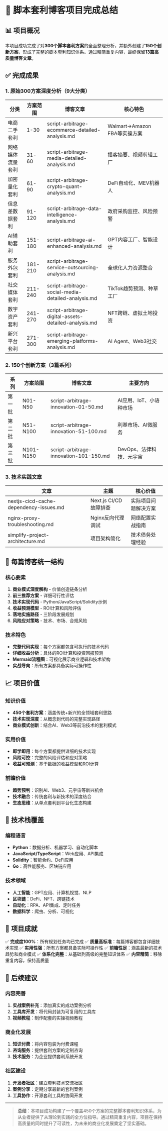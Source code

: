 # 🚀 脚本套利博客项目完成总结

## 📊 项目概况

本项目成功完成了对**300个脚本套利方案**的全面整理分析，并额外创建了**150个创新方案**，形成了完整的脚本套利知识体系。通过精简重复内容，最终保留**13篇高质量博客文章**。

## ✅ 完成成果

### 1. 原始300方案深度分析（9大分类）

| 分类 | 方案范围 | 博客文章 | 核心特色 |
|------|----------|----------|----------|
| 电商二手套利 | 1-30 | script-arbitrage-ecommerce-detailed-analysis.md | Walmart→Amazon FBA等实操方案 |
| 网络媒体流量套利 | 31-60 | script-arbitrage-media-detailed-analysis.md | 播客摘要、视频剪辑工厂 |
| 加密量化套利 | 61-90 | script-arbitrage-crypto-quant-analysis.md | DeFi自动化、MEV机器人 |
| 信息差数据套利 | 91-120 | script-arbitrage-data-intelligence-analysis.md | 政府采购监控、风险预警 |
| AI辅助套利 | 151-180 | script-arbitrage-ai-enhanced-analysis.md | GPT内容工厂、智能设计 |
| 服务外包套利 | 181-210 | script-arbitrage-service-outsourcing-analysis.md | 全球化人力资源整合 |
| 社交媒体套利 | 211-240 | script-arbitrage-social-media-detailed-analysis.md | TikTok趋势预测、种草工厂 |
| 数字资产套利 | 241-270 | script-arbitrage-digital-assets-detailed-analysis.md | NFT跨链、虚拟土地投资 |
| 新兴平台套利 | 271-300 | script-arbitrage-emerging-platforms-analysis.md | AI Agent、Web3社交 |

### 2. 150个创新方案（3篇系列）

| 系列 | 方案范围 | 博客文章 | 主要方向 |
|------|----------|----------|----------|
| 第一批 | N01-N50 | script-arbitrage-innovation-01-50.md | AI应用、IoT、小语种市场 |
| 第二批 | N51-N100 | script-arbitrage-innovation-51-100.md | 利基市场、AI微服务 |
| 第三批 | N101-N150 | script-arbitrage-innovation-101-150.md | DevOps、法律科技、元宇宙 |

### 3. 技术实践文章

| 文章 | 主题 | 核心价值 |
|------|------|----------|
| nextjs-cicd-cache-dependency-issues.md | Next.js CI/CD故障排查 | 实际项目问题解决方案 |
| nginx-proxy-troubleshooting.md | Nginx反向代理调试 | 网络配置实战指南 |
| simplify-project-architecture.md | 项目架构简化 | 技术债务处理经验 |

## 🎯 每篇博客统一结构

### 核心要素
1. **商业模式深度解构** - 价值创造链条分析
2. **前三推荐方案** - 详细可行性评估
3. **技术实现代码** - Python/JavaScript/Solidity示例
4. **收益预测模型** - ROI计算和风险评估
5. **落地实施路径** - 三阶段发展规划
6. **风险应对策略** - 技术、市场、合规风险

### 技术特色
- **完整代码实现**：每个方案都包含可执行的技术代码
- **详细收益分析**：具体的ROI计算和投资回报预测
- **Mermaid流程图**：可视化展示商业逻辑和技术架构
- **实战导向**：所有方案都具备实际可操作性

## 📈 项目价值

### 知识价值
- **450个套利方案**：涵盖传统+新兴的全领域套利思路
- **技术实现深度**：从概念到代码的完整实现路径
- **商业模式创新**：结合AI、Web3等前沿技术的套利模式

### 实用价值
- **即学即用**：每个方案都提供详细的技术实现
- **风险可控**：完整的风险评估和应对策略
- **收益可预测**：基于数据的收益模型和ROI计算

### 前瞻价值
- **趋势预判**：识别AI、Web3、元宇宙等新兴机会
- **技术融合**：传统套利与新技术的深度结合
- **生态思维**：从单点套利到平台化生态构建

## 🔧 技术栈覆盖

### 编程语言
- **Python**：数据分析、机器学习、自动化脚本
- **JavaScript/TypeScript**：Web应用、API集成
- **Solidity**：智能合约、DeFi应用
- **Go**：高性能服务、区块链应用

### 技术领域
- **人工智能**：GPT应用、计算机视觉、NLP
- **区块链**：DeFi、NFT、跨链技术
- **自动化**：RPA、API集成、定时任务
- **数据科学**：爬虫、分析、可视化

## 🎊 项目成就

✅ **完成度100%**：所有规划任务均已完成
✅ **质量高标准**：每篇博客都包含详细技术实现
✅ **实用性强**：所有方案都具备实际可操作性
✅ **前瞻性足**：涵盖最新的技术趋势和商业模式
✅ **体系化完整**：从基础到高级的完整知识体系
✅ **内容精简**：移除重复内容，保持高质量

## 🔮 后续建议

### 内容完善
1. **实战案例补充**：添加真实的成功案例分析
2. **工具库开发**：将代码封装为可复用的工具库
3. **视频教程**：制作配套的实操视频教程

### 商业化发展
1. **知识付费**：将内容包装为付费课程
2. **咨询服务**：提供套利方案的定制咨询
3. **技术服务**：为企业提供套利系统开发

### 社区建设
1. **开发者社区**：建立套利技术交流社区
2. **案例分享**：定期分享最新的套利案例
3. **工具协作**：开源套利工具的协同开发

---

> **总结**：本项目成功构建了一个覆盖450个方案的完整脚本套利知识体系，为从业者提供了从理论到实践的全方位指导。通过精简重复内容，项目在保持高质量的同时提升了可读性，为未来的商业化发展奠定了坚实基础。